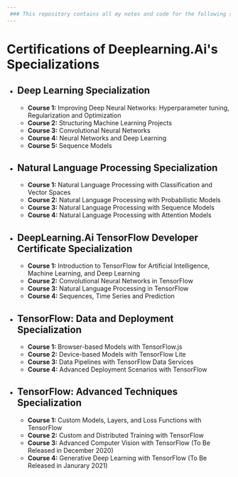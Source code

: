 ```yaml
---
 ### This repository contains all my notes and code for the following specializations. Due to most labs and assignements being jupyter notebooks, I have generated PDFs of all labs and assignments, in addition to my annotated notes, to make them more easily accessible to transfer to your workspace without having to do any conversions. 
---
```


# Certifications of Deeplearning.Ai's Specializations

 - ## Deep Learning Specialization
    -  **Course 1:** Improving Deep Neural Networks: Hyperparameter tuning, Regularization and Optimization
    -  **Course 2:** Structuring Machine Learning Projects
    - **Course 3:** Convolutional Neural Networks
    - **Course 4:** Neural Networks and Deep Learning
    - **Course 5:** Sequence Models
 - ## Natural Language Processing Specialization
    - **Course 1:** Natural Language Processing with Classification and Vector Spaces
    - **Course 2:** Natural Language Processing with Probabilistic Models
    - **Course 3:** Natural Language Processing with Sequence Models
    - **Course 4:** Natural Language Processing with Attention Models
 - ## DeepLearning.Ai TensorFlow Developer Certificate Specialization
    - **Course 1:** Introduction to TensorFlow for Artificial Intelligence, Machine Learning, and Deep Learning
    - **Course 2:** Convolutional Neural Networks in TensorFlow
    - **Course 3:** Natural Language Processing in TensorFlow
    - **Course 4:** Sequences, Time Series and Prediction
 - ## TensorFlow: Data and Deployment Specialization
    - **Course 1:** Browser-based Models with TensorFlow.js
    - **Course 2:** Device-based Models with TensorFlow Lite
    - **Course 3:** Data Pipelines with TensorFlow Data Services
    - **Course 4:** Advanced Deployment Scenarios with TensorFlow
 - ## TensorFlow: Advanced Techniques Specialization
    - **Course 1:** Custom Models, Layers, and Loss Functions with TensorFlow
    - **Course 2:** Custom and Distributed Training with TensorFlow
    - **Course 3:** Advanced Computer Vision with TensorFlow (To Be Released in December 2020)
    - **Course 4:** Generative Deep Learning with TensorFlow (To Be Released in Janurary 2021)

